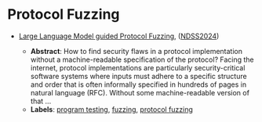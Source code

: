 # Protocol Fuzzing

- [Large Language Model guided Protocol Fuzzing](../venues/NDSS2024/paper_2.md), ([NDSS2024](../venues/NDSS2024/README.md))

  - **Abstract**: How to find security flaws in a protocol implementation without a machine-readable specification of the protocol? Facing the internet, protocol implementations are particularly security-critical software systems where inputs must adhere to a specific structure and order that is often informally specified in hundreds of pages in natural language (RFC). Without some machine-readable version of that ...
  - **Labels**: [program testing](program_testing.md), [fuzzing](fuzzing.md), [protocol fuzzing](protocol_fuzzing.md)
